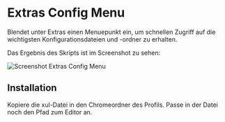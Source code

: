 # Extras Config Menu
Blendet unter Extras einen Menuepunkt ein, um schnellen Zugriff auf die wichtigsten Konfigurationsdateien und -ordner zu erhalten.

Das Ergebnis des Skripts ist im Screenshot zu sehen:

![Screenshot Extras Config Menu](https://github.com/ardiman/userChrome.js/raw/master/extras_config_menu/scr_extconmen.png)

## Installation
Kopiere die xul-Datei in den Chromeordner des Profils. Passe in der Datei noch den Pfad zum Editor an.